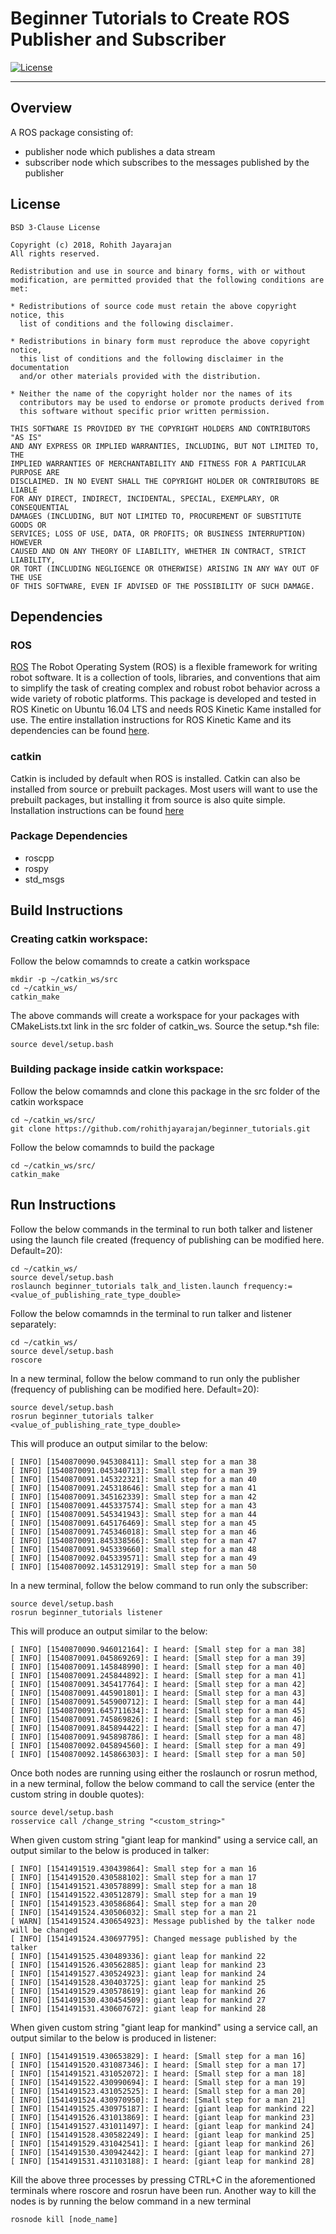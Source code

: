 # Beginner Tutorials to Create ROS Publisher and Subscriber
[![License](https://img.shields.io/badge/License-BSD%203--Clause-blue.svg)](https://opensource.org/licenses/BSD-3-Clause)

---

## Overview

A ROS package consisting of:
- publisher node which publishes a data stream
- subscriber node which subscribes to the messages published by the publisher

## License
```
BSD 3-Clause License

Copyright (c) 2018, Rohith Jayarajan
All rights reserved.

Redistribution and use in source and binary forms, with or without
modification, are permitted provided that the following conditions are met:

* Redistributions of source code must retain the above copyright notice, this
  list of conditions and the following disclaimer.

* Redistributions in binary form must reproduce the above copyright notice,
  this list of conditions and the following disclaimer in the documentation
  and/or other materials provided with the distribution.

* Neither the name of the copyright holder nor the names of its
  contributors may be used to endorse or promote products derived from
  this software without specific prior written permission.

THIS SOFTWARE IS PROVIDED BY THE COPYRIGHT HOLDERS AND CONTRIBUTORS "AS IS"
AND ANY EXPRESS OR IMPLIED WARRANTIES, INCLUDING, BUT NOT LIMITED TO, THE
IMPLIED WARRANTIES OF MERCHANTABILITY AND FITNESS FOR A PARTICULAR PURPOSE ARE
DISCLAIMED. IN NO EVENT SHALL THE COPYRIGHT HOLDER OR CONTRIBUTORS BE LIABLE
FOR ANY DIRECT, INDIRECT, INCIDENTAL, SPECIAL, EXEMPLARY, OR CONSEQUENTIAL
DAMAGES (INCLUDING, BUT NOT LIMITED TO, PROCUREMENT OF SUBSTITUTE GOODS OR
SERVICES; LOSS OF USE, DATA, OR PROFITS; OR BUSINESS INTERRUPTION) HOWEVER
CAUSED AND ON ANY THEORY OF LIABILITY, WHETHER IN CONTRACT, STRICT LIABILITY,
OR TORT (INCLUDING NEGLIGENCE OR OTHERWISE) ARISING IN ANY WAY OUT OF THE USE
OF THIS SOFTWARE, EVEN IF ADVISED OF THE POSSIBILITY OF SUCH DAMAGE.
```

## Dependencies

### ROS

[ROS][reference-id-for-ROS] The Robot Operating System (ROS) is a flexible 
framework for writing robot software. It is a collection of tools, libraries, and conventions that aim to simplify 
the task of creating complex and robust robot behavior across a wide variety of robotic platforms.
This package is developed and tested in ROS Kinetic on Ubuntu 16.04 LTS and needs ROS Kinetic Kame installed for use. 
The entire installation instructions for ROS Kinetic Kame and its dependencies can be found [here][reference-id-for-ROS Kinetic].

[reference-id-for-ROS Kinetic]: http://wiki.ros.org/kinetic
[reference-id-for-ROS]: http://www.ros.org/install/

### catkin

Catkin is included by default when ROS is installed. Catkin can also be installed from source or prebuilt packages. 
Most users will want to use the prebuilt packages, but installing it from source is also quite simple. Installation 
instructions can be found [here][reference-id-for-catkin]

[reference-id-for-catkin]: http://wiki.ros.org/catkin

### Package Dependencies
- roscpp
- rospy
- std_msgs

## Build Instructions

### Creating catkin workspace:
Follow the below comamnds to create a catkin workspace
```
mkdir -p ~/catkin_ws/src
cd ~/catkin_ws/
catkin_make
```
The above commands will create a workspace for your packages with CMakeLists.txt link in the src folder of catkin_ws. 
Source the setup.*sh file: 
```
source devel/setup.bash
```
### Building package inside catkin workspace: 
Follow the below comamnds and clone this package in the src folder of the catkin workspace 
```
cd ~/catkin_ws/src/
git clone https://github.com/rohithjayarajan/beginner_tutorials.git
```
Follow the below comamnds to build the package
```
cd ~/catkin_ws/src/
catkin_make
```

## Run Instructions

Follow the below commands in the terminal to run both talker and listener using the launch file created (frequency of publishing can be modified here. Default=20):
```
cd ~/catkin_ws/
source devel/setup.bash
roslaunch beginner_tutorials talk_and_listen.launch frequency:=<value_of_publishing_rate_type_double>
```

Follow the below comamnds in the terminal to run talker and listener separately:
```
cd ~/catkin_ws/
source devel/setup.bash
roscore
```

In a new terminal, follow the below command to run only the publisher (frequency of publishing can be modified here. Default=20):
```
source devel/setup.bash
rosrun beginner_tutorials talker <value_of_publishing_rate_type_double>
```

This will produce an output similar to the below:
```
[ INFO] [1540870090.945308411]: Small step for a man 38
[ INFO] [1540870091.045340713]: Small step for a man 39
[ INFO] [1540870091.145322321]: Small step for a man 40
[ INFO] [1540870091.245318646]: Small step for a man 41
[ INFO] [1540870091.345162339]: Small step for a man 42
[ INFO] [1540870091.445337574]: Small step for a man 43
[ INFO] [1540870091.545341943]: Small step for a man 44
[ INFO] [1540870091.645176469]: Small step for a man 45
[ INFO] [1540870091.745346018]: Small step for a man 46
[ INFO] [1540870091.845338566]: Small step for a man 47
[ INFO] [1540870091.945339660]: Small step for a man 48
[ INFO] [1540870092.045339571]: Small step for a man 49
[ INFO] [1540870092.145312919]: Small step for a man 50
```

In a new terminal, follow the below command to run only the subscriber:
```
source devel/setup.bash
rosrun beginner_tutorials listener
```
This will produce an output similar to the below:
```
[ INFO] [1540870090.946012164]: I heard: [Small step for a man 38]
[ INFO] [1540870091.045869269]: I heard: [Small step for a man 39]
[ INFO] [1540870091.145848990]: I heard: [Small step for a man 40]
[ INFO] [1540870091.245844892]: I heard: [Small step for a man 41]
[ INFO] [1540870091.345417764]: I heard: [Small step for a man 42]
[ INFO] [1540870091.445901801]: I heard: [Small step for a man 43]
[ INFO] [1540870091.545900712]: I heard: [Small step for a man 44]
[ INFO] [1540870091.645711634]: I heard: [Small step for a man 45]
[ INFO] [1540870091.745869826]: I heard: [Small step for a man 46]
[ INFO] [1540870091.845894422]: I heard: [Small step for a man 47]
[ INFO] [1540870091.945898786]: I heard: [Small step for a man 48]
[ INFO] [1540870092.045894560]: I heard: [Small step for a man 49]
[ INFO] [1540870092.145866303]: I heard: [Small step for a man 50]
```

Once both nodes are running using either the roslaunch or rosrun method, in a new terminal, follow the below command to call the service (enter the custom string in double quotes):
```
source devel/setup.bash
rosservice call /change_string "<custom_string>"
```

When given custom string "giant leap for mankind" using a service call, an output similar to the below is produced in talker:
```
[ INFO] [1541491519.430439864]: Small step for a man 16
[ INFO] [1541491520.430588102]: Small step for a man 17
[ INFO] [1541491521.430578899]: Small step for a man 18
[ INFO] [1541491522.430512879]: Small step for a man 19
[ INFO] [1541491523.430586864]: Small step for a man 20
[ INFO] [1541491524.430506032]: Small step for a man 21
[ WARN] [1541491524.430654923]: Message published by the talker node will be changed
[ INFO] [1541491524.430697795]: Changed message published by the talker
[ INFO] [1541491525.430489336]: giant leap for mankind 22
[ INFO] [1541491526.430562885]: giant leap for mankind 23
[ INFO] [1541491527.430524923]: giant leap for mankind 24
[ INFO] [1541491528.430403725]: giant leap for mankind 25
[ INFO] [1541491529.430578619]: giant leap for mankind 26
[ INFO] [1541491530.430454509]: giant leap for mankind 27
[ INFO] [1541491531.430607672]: giant leap for mankind 28
```

When given custom string "giant leap for mankind" using a service call, an output similar to the below is produced in listener:
```
[ INFO] [1541491519.430653829]: I heard: [Small step for a man 16]
[ INFO] [1541491520.431087346]: I heard: [Small step for a man 17]
[ INFO] [1541491521.431052072]: I heard: [Small step for a man 18]
[ INFO] [1541491522.430990694]: I heard: [Small step for a man 19]
[ INFO] [1541491523.431052525]: I heard: [Small step for a man 20]
[ INFO] [1541491524.430970950]: I heard: [Small step for a man 21]
[ INFO] [1541491525.430975187]: I heard: [giant leap for mankind 22]
[ INFO] [1541491526.431013869]: I heard: [giant leap for mankind 23]
[ INFO] [1541491527.431011497]: I heard: [giant leap for mankind 24]
[ INFO] [1541491528.430582249]: I heard: [giant leap for mankind 25]
[ INFO] [1541491529.431042541]: I heard: [giant leap for mankind 26]
[ INFO] [1541491530.430942442]: I heard: [giant leap for mankind 27]
[ INFO] [1541491531.431103188]: I heard: [giant leap for mankind 28]
```

Kill the above three processes by pressing CTRL+C in the aforementioned terminals where roscore and rosrun have been run.
Another way to kill the nodes is by running the below command in a new terminal

```
rosnode kill [node_name]
```
